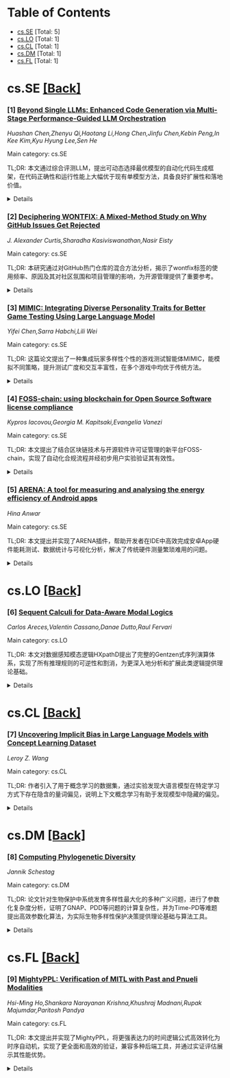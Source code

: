 <div id=toc></div>

# Table of Contents

- [cs.SE](#cs.SE) [Total: 5]
- [cs.LO](#cs.LO) [Total: 1]
- [cs.CL](#cs.CL) [Total: 1]
- [cs.DM](#cs.DM) [Total: 1]
- [cs.FL](#cs.FL) [Total: 1]


<div id='cs.SE'></div>

# cs.SE [[Back]](#toc)

### [1] [Beyond Single LLMs: Enhanced Code Generation via Multi-Stage Performance-Guided LLM Orchestration](https://arxiv.org/abs/2510.01379)
*Huashan Chen,Zhenyu Qi,Haotang Li,Hong Chen,Jinfu Chen,Kebin Peng,In Kee Kim,Kyu Hyung Lee,Sen He*

Main category: cs.SE

TL;DR: 本文通过综合评测LLM，提出可动态选择最优模型的自动化代码生成框架，在代码正确性和运行性能上大幅优于现有单模型方法，具备良好扩展性和落地价值。


<details>
  <summary>Details</summary>
Motivation: 现有自动化代码生成以单一大语言模型（LLM）为主，但不同模型在多编程语言、算法领域及开发阶段表现差异明显，单模型方法无法充分利用各模型优势。

Method: 提出了一种多阶段、性能导向的编排框架PerfOrch，通过动态分配任务到最合适的LLM，并采用生成-修复-优化的工作流，结合阶段性验证与回滚机制。方法基于对17个领先LLM在五种编程语言上进行功能正确性和运行性能（如执行时间、内存和CPU效率）全面实证评估。

Result: PerfOrch无需微调，显著超过强基线模型，如GPT-4o的正确率分别为78.66%和49.11%，PerfOrch达到96.22%和91.37%。性能方面，58.76%的问题获得执行时间优化，各语言中位加速比为17.67%-27.66%。

Conclusion: 多模型编排优于单一模型，PerfOrch可按任务与阶段动态选用最佳LLM，确保更高代码正确性和运行效率，框架易扩展，适用于不断发展的自动化软件工程。

Abstract: While Large Language Models (LLMs) have become the predominant paradigm for
automated code generation, current single-model approaches fundamentally ignore
the heterogeneous computational strengths that different models exhibit across
programming languages, algorithmic domains, and development stages. This paper
challenges the single-model convention by introducing a multi-stage,
performance-guided orchestration framework that dynamically routes coding tasks
to the most suitable LLMs within a structured generate-fix-refine workflow. Our
approach is grounded in a comprehensive empirical study of 17 state-of-the-art
LLMs across five programming languages (Python, Java, C++, Go, and Rust) using
HumanEval-X benchmark. The study, which evaluates both functional correctness
and runtime performance metrics (execution time, mean/max memory utilization,
and CPU efficiency), reveals pronounced performance heterogeneity by language,
development stage, and problem category. Guided by these empirical insights, we
present PerfOrch, an LLM agent that orchestrates top-performing LLMs for each
task context through stage-wise validation and rollback mechanisms. Without
requiring model fine-tuning, PerfOrch achieves substantial improvements over
strong single-model baselines: average correctness rates of 96.22% and 91.37%
on HumanEval-X and EffiBench-X respectively, surpassing GPT-4o's 78.66% and
49.11%. Beyond correctness gains, the framework delivers consistent performance
optimizations, improving execution time for 58.76% of problems with median
speedups ranging from 17.67% to 27.66% across languages on two benchmarks. The
framework's plug-and-play architecture ensures practical scalability, allowing
new LLMs to be profiled and integrated seamlessly, thereby offering a paradigm
for production-grade automated software engineering that adapts to the rapidly
evolving generative AI landscape.

</details>


### [2] [Deciphering WONTFIX: A Mixed-Method Study on Why GitHub Issues Get Rejected](https://arxiv.org/abs/2510.01514)
*J. Alexander Curtis,Sharadha Kasiviswanathan,Nasir Eisty*

Main category: cs.SE

TL;DR: 本研究通过对GitHub热门仓库的混合方法分析，揭示了wontfix标签的使用频率、原因及其对社区氛围和项目管理的影响，为开源管理提供了重要参考。


<details>
  <summary>Details</summary>
Motivation: 尽管wontfix标签在GitHub中非常常见，但其对项目管理和社区动态的实际影响尚不明确，本研究意在揭示wontfix标签的使用情况及其背后原因。

Method: 采用混合方法，结合定量分析wontfix标签的使用频率和定性分析其背后动机，对3132个热门开源仓库进行数据收集、开放编码和主题分析。

Result: 约30%的GitHub项目对部分问题应用了wontfix标签，且主要出现在用户提交的Bug报告和功能请求中。研究总结出8种常见的标签原因，包括用户控制因素和维护者决策等主题。

Conclusion: wontfix标签是GitHub项目中重要的资源管理工具，能够有效指导维护者和贡献者的工作，但同时可能会影响社区参与度和项目管理透明度。理解标记wontfix的原因有助于优化协作和项目管理。

Abstract: Context: The ``wontfix'' label is a widely used yet narrowly understood tool
in GitHub repositories, indicating that an issue will not be pursued further.
Despite its prevalence, the impact of this label on project management and
community dynamics within open-source software development is not clearly
defined. Objective: This study examines the prevalence and reasons behind
issues being labeled as wontfix across various open-source repositories on
GitHub. Method: Employing a mixed-method approach, we analyze both quantitative
data to assess the prevalence of the wontfix label and qualitative data to
explore the reasoning that it was used. Data were collected from 3,132 of
GitHub's most-popular repositories. Later, we employ open coding and thematic
analysis to categorize the reasons behind wontfix labels, providing a
structured understanding of the issue management landscape. Results: Our
findings show that about 30% of projects on GitHub apply the wontfix label to
some issues. These issues most often occur on user-submitted issues for bug
reports and feature requests. The study identified eight common themes behind
labeling issues as wontfix, ranging from user-specific control factors to
maintainer-specific decisions. Conclusions: The wontfix label is a critical
tool for managing resources and guiding contributor efforts in GitHub projects.
However, it can also discourage community involvement and obscure the
transparency of project management. Understanding these reasons aids project
managers in making informed decisions and fostering efficient collaboration
within open-source communities.

</details>


### [3] [MIMIC: Integrating Diverse Personality Traits for Better Game Testing Using Large Language Model](https://arxiv.org/abs/2510.01635)
*Yifei Chen,Sarra Habchi,Lili Wei*

Main category: cs.SE

TL;DR: 这篇论文提出了一种集成玩家多样性个性的游戏测试智能体MIMIC，能模拟不同策略，提升测试广度和交互丰富性，在多个游戏中均优于传统方法。


<details>
  <summary>Details</summary>
Motivation: 现代电子游戏对传统自动化测试算法提出了巨大挑战，而游戏质量保障又极度依赖于密集测试。现有智能体大多忽视了玩家个性化的多样策略，导致测试覆盖不足。

Method: 提出了MIMIC框架，将不同的个性特征融入游戏智能体，使其在相似情境下能采用不同的游戏策略，从而模拟多样的玩家风格进行测试。

Result: MIMIC框架在多款游戏中实现了更高的测试覆盖率和更丰富的游戏交互。同时，在Minecraft上，其任务完成率和解法多样性都超过了现有最先进的测试智能体。

Conclusion: MIMIC能有效提升游戏测试的覆盖范围和边界案例发现能力，在自动化游戏测试领域具有显著潜力。

Abstract: Modern video games pose significant challenges for traditional automated
testing algorithms, yet intensive testing is crucial to ensure game quality. To
address these challenges, researchers designed gaming agents using
Reinforcement Learning, Imitation Learning, or Large Language Models. However,
these agents often neglect the diverse strategies employed by human players due
to their different personalities, resulting in repetitive solutions in similar
situations. Without mimicking varied gaming strategies, these agents struggle
to trigger diverse in-game interactions or uncover edge cases.
  In this paper, we present MIMIC, a novel framework that integrates diverse
personality traits into gaming agents, enabling them to adopt different gaming
strategies for similar situations. By mimicking different playstyles, MIMIC can
achieve higher test coverage and richer in-game interactions across different
games. It also outperforms state-of-the-art agents in Minecraft by achieving a
higher task completion rate and providing more diverse solutions. These results
highlight MIMIC's significant potential for effective game testing.

</details>


### [4] [FOSS-chain: using blockchain for Open Source Software license compliance](https://arxiv.org/abs/2510.01740)
*Kypros Iacovou,Georgia M. Kapitsaki,Evangelia Vanezi*

Main category: cs.SE

TL;DR: 本文提出了结合区块链技术与开源软件许可证管理的新平台FOSS-chain，实现了自动化合规流程并经初步用户实验验证其有效性。


<details>
  <summary>Details</summary>
Motivation: OSS在广泛应用的同时，不同开源软件的许可证兼容性问题复杂，容易导致法律纠纷。现有的衍生作品合规管理难以透明高效，急需新方法保障合规性。

Method: 提出并设计了FOSS-chain——一个将区块链与许可证管理相结合的平台。该系统利用区块链的不可篡改性和透明性，自动化检测软件衍生作品中的许可证兼容性，并涵盖14种主流开源许可证。通过小规模用户研究对平台原型进行了初步评估。

Result: 初步评估结果显示，FOSS-chain系统可有效自动化开源许可证合规流程，并具备在真实软件系统中推广应用的潜力。

Conclusion: 区块链技术能够提升开源软件许可证合规性管理的透明度和自动化程度，FOSS-chain平台在实际应用中展现出良好前景。

Abstract: Open Source Software (OSS) is widely used and carries licenses that indicate
the terms under which the software is provided for use, also specifying
modification and distribution rules. Ensuring that users are respecting OSS
license terms when creating derivative works is a complex process. Compliance
issues arising from incompatibilities among licenses may lead to legal
disputes. At the same time, the blockchain technology with immutable entries
offers a mechanism to provide transparency when it comes to licensing and
ensure software changes are recorded. In this work, we are introducing an
integration of blockchain and license management when creating derivative
works, in order to tackle the issue of OSS license compatibility. We have
designed, implemented and performed a preliminary evaluation of FOSS-chain, a
web platform that uses blockchain and automates the license compliance process,
covering 14 OSS licenses. We have evaluated the initial prototype version of
the FOSS-chain platform via a small scale user study. Our preliminary results
are promising, demonstrating the potential of the platform for adaptation on
realistic software systems.

</details>


### [5] [ARENA: A tool for measuring and analysing the energy efficiency of Android apps](https://arxiv.org/abs/2510.01754)
*Hina Anwar*

Main category: cs.SE

TL;DR: 本文提出并实现了ARENA插件，帮助开发者在IDE中高效完成安卓App硬件能耗测试、数据统计与可视化分析，解决了传统硬件测量繁琐难用的问题。


<details>
  <summary>Details</summary>
Motivation: 安卓应用的能耗分析依赖于精准的测量方法，但现有硬件测量方式过程复杂、耗时且缺乏易用的工具，对开发者和研究人员不够友好。

Method: 提出ARENA工具，将能耗测量流程集成到IntelliJ和Android Studio插件中，允许通过IDE连接硬件设备自动执行能耗测试、数据收集和统计分析，并实现数据可视化和报告。

Result: 开发了ARENA工具，成功实现开发者可在IDE内便捷地进行硬件级能耗测量、对比应用不同版本或多个应用的能耗，并完成数据处理与可视化分析。

Conclusion: ARENA简化了安卓应用硬件能耗测量过程，提高了测量效率和可复现性，为开发者和研究者提供了开源、易用的能耗分析支持工具。

Abstract: To build energy-efficient apps, there is a need to estimate and analyze their
energy consumption in typical usage scenarios. The energy consumption of
Android apps could be estimated via software-based and hardware-based
approaches. Software-based approaches, while easier to implement, are not as
accurate as hardware-based approaches. The process of measuring the energy
consumption of an Android app via a hardware-based approach typically involves
1) setting up a measurement environment, 2) executing the app under test on a
mobile device, 3) recording current/voltage data via a hardware device to
measure energy consumption, and 4) cleaning and aggregating data for analyses,
reports, and visualizations. Specialized scripts are written for selected
hardware and software components to ensure reliable energy measurements. The
energy measurement process is repeated many times and aggregated to remove
noise. These steps make the hardware-based energy measurement process
time-consuming and not easy to adapt or reproduce. There is a lack of
open-source tools available for developers and researchers to take reliable
energy measurements via hardware devices. In this paper, we present and
demonstrate ARENA, a support tool that enables developers and researchers to
connect to a physical measurement device without leaving the comfort of their
IDE. Developers could use ARENA during development to compare energy
consumption between different apps or versions of the same app. ARENA
calculates energy consumption on an Android smartphone by executing a test
scenario on the app under development. Further, ARENA helps aggregate,
statistically analyze, report, and visualize the data, allowing developers and
researchers to dig into the data directly or visually. We implemented ARENA as
an IntelliJ and Android Studio plugin.

</details>


<div id='cs.LO'></div>

# cs.LO [[Back]](#toc)

### [6] [Sequent Calculi for Data-Aware Modal Logics](https://arxiv.org/abs/2510.01868)
*Carlos Areces,Valentin Cassano,Danae Dutto,Raul Fervari*

Main category: cs.LO

TL;DR: 本文对数据感知模态逻辑HXpathD提出了完整的Gentzen式序列演算体系，实现了所有推理规则的可逆性和割消，为更深入地分析和扩展此类逻辑提供理论基础。


<details>
  <summary>Details</summary>
Motivation: 此前关于HXpathD的研究多集中在模型理论，本工作旨在推动该逻辑的证明理论基础发展，为数据感知模态逻辑和图结构数据查询语言的逻辑分析提供新工具。

Method: 通过从证明理论角度出发，提出并构建HXpathD的Gentzen风格序列演算，分析并验证其可逆性和割消特性。

Result: 实现了对HXpathD逻辑的可靠、完备且拥有良好证明性质（规则可逆、割消）的序列演算，为后续将证明理论方法扩展到更广泛的模态系统打下基础。

Conclusion: 本文建立了HXpathD的可靠且完备的Gentzen式序列演算，并证明了所有推理规则都是可逆的，同时该演算系统也满足割消性质。

Abstract: Data-aware modal logics offer a powerful formalism for reasoning about
semi-structured queries in languages such as DataGL, XPath, and GQL. In brief,
these logics can be viewed as modal systems capable of expressing both
reachability statements and data-aware properties, such as value comparisons.
One particularly expressive logic in this landscape is HXpathD, a hybrid modal
logic that captures not only the navigational core of XPath but also data
comparisons, node labels (keys), and key-based navigation operators. While
previous work on HXpathD has primarily focused on its model-theoretic
properties, in this paper we approach HXpathD from a proof-theoretic
perspective. Concretely, we present a sound and complete Gentzen-style sequent
calculus for HXpathD. Moreover, we show all rules in this calculus are
invertible, and that it enjoys cut elimination. Our work contributes to the
proof-theoretic foundations of data-aware modal logics, and enables a deeper
logical analysis of query languages over graph-structured data. Moreover, our
results lay the groundwork for extending proof-theoretic techniques to a
broader class of modal systems.

</details>


<div id='cs.CL'></div>

# cs.CL [[Back]](#toc)

### [7] [Uncovering Implicit Bias in Large Language Models with Concept Learning Dataset](https://arxiv.org/abs/2510.01219)
*Leroy Z. Wang*

Main category: cs.CL

TL;DR: 作者引入了用于概念学习的数据集，通过实验发现大语言模型在特定学习方式下存在隐含的量词偏见，说明上下文概念学习有助于发现模型中隐藏的偏见。


<details>
  <summary>Details</summary>
Motivation: 希望揭示大语言模型在特定任务中的隐含偏见，探索新的发现偏见的方法。

Method: 构建概念学习任务数据集，通过上下文概念学习实验分析大语言模型的隐含偏见，并与直接提示进行对比。

Result: 证明了上下文概念学习是一种有效发现语言模型隐藏偏见的工具，尤其在量词推理任务上更容易显现模型的向上单调性偏见。

Conclusion: 在上下文概念学习实验中，发现大语言模型具有向上单调性的量词偏见，这种偏见在不加入概念学习组件直接提示时不明显。

Abstract: We introduce a dataset of concept learning tasks that helps uncover implicit
biases in large language models. Using in-context concept learning experiments,
we found that language models may have a bias toward upward monotonicity in
quantifiers; such bias is less apparent when the model is tested by direct
prompting without concept learning components. This demonstrates that
in-context concept learning can be an effective way to discover hidden biases
in language models.

</details>


<div id='cs.DM'></div>

# cs.DM [[Back]](#toc)

### [8] [Computing Phylogenetic Diversity](https://arxiv.org/abs/2510.01849)
*Jannik Schestag*

Main category: cs.DM

TL;DR: 论文针对生物保护中系统发育多样性最大化的多种广义问题，进行了参数化复杂度分析，证明了GNAP、PDD等问题的计算复杂性，并为Time-PD等难题提出高效参数化算法，为实际生物多样性保护决策提供理论基础与算法工具。


<details>
  <summary>Details</summary>
Motivation: 传统的Max-PD问题虽可多项式时间解决，但其生物过程建模的广义问题通常表现出NP困难，实际保育决策需要更精准建模与有效算法。

Method: 采用参数化复杂度理论对问题进行建模分析，结合算法设计（如彩色编码等）用于特定问题的高效求解。

Result: 证明了广义诺亚方舟问题对物种数目参数是W[1]-hard，特定成本与概率参数下是XP；单位成本情况是NP-hard。提出了Time-PD的FPT算法。在有依赖关系的PDD问题中，证明了其对解规模与树高度参数是FPT。

Conclusion: 该论文确定并分析了保守生物多样性过程中涉及的多种最大化系统发育多样性（PD）问题的复杂性，提出了参数化复杂度分析与相应的高效算法。

Abstract: Phylogenetic Diversity(PD)is a well-regarded measure of the overall
biodiversity of a set of present-day species(taxa)that indicates its ecological
significance.In the Maximize Phylogenetic Diversity(Max-PD)problem one is asked
to find a small set of taxa in a phylogenetic tree for which this measure is
maximized.Max-PD is particularly relevant in conservation planning,where
limited resources necessitate prioritizing certain taxa to minimize
biodiversity loss.Although Max-PD can be solved in polynomial time
[Steel,SB,2005;Pardi&Goldman,PLoS,2005],its generalizations-which aim to model
biological processes and other aspects in conservation planning with greater
accuracy-often exhibit NP-hardness,making them computationally challenging.This
thesis explores a selection of these generalized problems within the framework
of parameterized complexity. In Generalized Noah's Ark Problem(GNAP),each taxon
only survives at a certain survival probability,which can be increased by
investing more money in the taxon.We show that GNAP is W[1]-hard with respect
to the number of taxa but is XP with respect to the number of different costs
and different survival probabilities. Additionally,we show that unit-cost-NAP,a
special case of GNAP,is NP-hard. In Time Sensitive Maximization of Phylogenetic
Diversity(Time-PD),different extinction times of taxa are considered after
which they can no longer be saved.For Time-PD,we present color-coding
algorithms that prove that Time-PD is fixed-parameter tractable(FPT)with
respect to the threshold of diversity and the acceptable loss of diversity. In
Optimizing PD with Dependencies(PDD),each saved taxon must be a source in the
ecological system or a predator of another saved species.These dependencies are
given in a food-web.We show that PDD is FPT when parameterized with the size of
the solution plus the height of the phylogenetic tree. Further,we consider
pa...

</details>


<div id='cs.FL'></div>

# cs.FL [[Back]](#toc)

### [9] [MightyPPL: Verification of MITL with Past and Pnueli Modalities](https://arxiv.org/abs/2510.01490)
*Hsi-Ming Ho,Shankara Narayanan Krishna,Khushraj Madnani,Rupak Majumdar,Paritosh Pandya*

Main category: cs.FL

TL;DR: 本文提出并实现了MightyPPL，将更强表达力的时间逻辑公式高效转化为时序自动机，实现了更全面和高效的验证，兼容多种后端工具，并通过实证评估展示其性能优势。


<details>
  <summary>Details</summary>
Motivation: 现有关于带时间约束的反应系统规范（MITL）的验证方法存在明显缺陷，要么只支持有限片段，要么验证不完整。

Method: 提出了MightyPPL工具，将含有过去和Pnueli模态的MITPPL公式基于点语义转化为时序自动机，并采用了新的符号化迁移编码和对称约简等性能优化。

Result: MightyPPL能生成与MITPPL公式语言等价的时序自动机，并兼容多个后端工具（Uppaal、TChecker、LTSmin），支持多核模型验证。通过多种案例和配置对工具链进行了性能评估。

Conclusion: MightyPPL显著提升了带时间约束规范逻辑的表达能力和验证效率，对理论和工程领域的时间系统验证具有重要意义。

Abstract: Metric Interval Temporal Logic (MITL) is a popular formalism for specifying
properties of reactive systems with timing constraints. Existing approaches to
using MITL in verification tasks, however, have notable drawbacks: they either
support only limited fragments of the logic or allow for only incomplete
verification. This paper introduces MightyPPL, a new tool for translating
formulae in Metric Interval Temporal Logic with Past and Pnueli modalities
(MITPPL) over the pointwise semantics into timed automata. MightyPPL enables
satisfiability and model checking of a much more expressive specification logic
over both finite and infinite words and incorporates a number of performance
optimisations, including a novel symbolic encoding of transitions and a
symmetry reduction technique that leads to an exponential improvement in the
number of reachable discrete states. For a given MITPPL formula, MightyPPL can
generate either a network of timed automata or a single timed automaton that is
language-equivalent and compatible with multiple verification back-ends,
including Uppaal, TChecker, and LTSmin, which supports multi-core model
checking. We evaluate the performance of the toolchain across various case
studies and configuration options.

</details>
